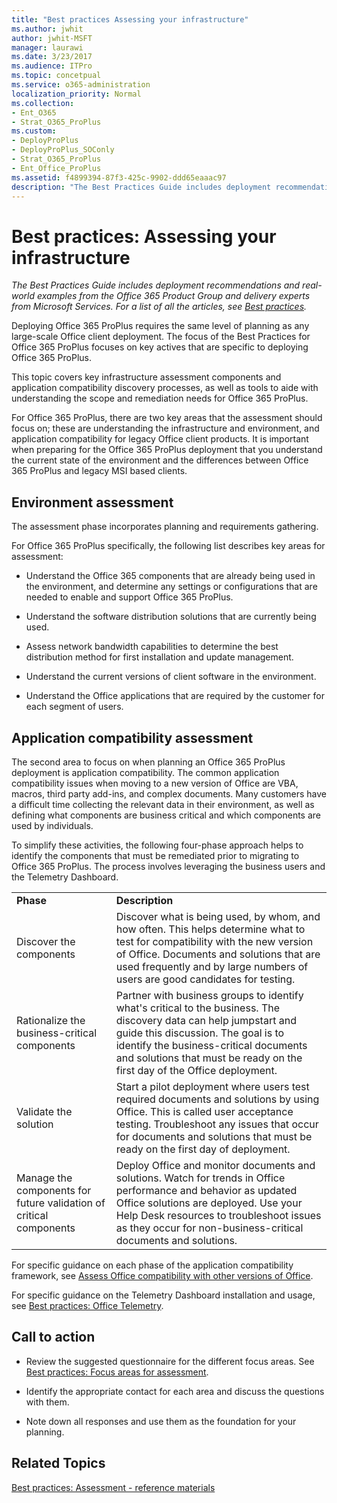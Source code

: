 ```yaml
---
title: "Best practices Assessing your infrastructure"
ms.author: jwhit
author: jwhit-MSFT
manager: laurawi
ms.date: 3/23/2017
ms.audience: ITPro
ms.topic: concetpual
ms.service: o365-administration
localization_priority: Normal
ms.collection: 
- Ent_O365
- Strat_O365_ProPlus
ms.custom:
- DeployProPlus
- DeployProPlus_SOConly
- Strat_O365_ProPlus
- Ent_Office_ProPlus
ms.assetid: f4899394-87f3-425c-9902-ddd65eaaac97
description: "The Best Practices Guide includes deployment recommendations and real-world examples from the Office 365 Product Group and delivery experts from Microsoft Services. For a list of all the articles, see Best practices."
---
```


# Best practices: Assessing your infrastructure

 *The Best Practices Guide includes deployment recommendations and real-world examples from the Office 365 Product Group and delivery experts from Microsoft Services. For a list of all the articles, see [Best practices](best-practices.md).* 
  
Deploying Office 365 ProPlus requires the same level of planning as any large-scale Office client deployment. The focus of the Best Practices for Office 365 ProPlus focuses on key actives that are specific to deploying Office 365 ProPlus.
  
This topic covers key infrastructure assessment components and application compatibility discovery processes, as well as tools to aide with understanding the scope and remediation needs for Office 365 ProPlus.
  
For Office 365 ProPlus, there are two key areas that the assessment should focus on; these are understanding the infrastructure and environment, and application compatibility for legacy Office client products. It is important when preparing for the Office 365 ProPlus deployment that you understand the current state of the environment and the differences between Office 365 ProPlus and legacy MSI based clients.
  
## Environment assessment

The assessment phase incorporates planning and requirements gathering.
  
For Office 365 ProPlus specifically, the following list describes key areas for assessment:
  
- Understand the Office 365 components that are already being used in the environment, and determine any settings or configurations that are needed to enable and support Office 365 ProPlus.
    
- Understand the software distribution solutions that are currently being used.
    
- Assess network bandwidth capabilities to determine the best distribution method for first installation and update management.
    
- Understand the current versions of client software in the environment.
    
- Understand the Office applications that are required by the customer for each segment of users.
    
## Application compatibility assessment

The second area to focus on when planning an Office 365 ProPlus deployment is application compatibility. The common application compatibility issues when moving to a new version of Office are VBA, macros, third party add-ins, and complex documents. Many customers have a difficult time collecting the relevant data in their environment, as well as defining what components are business critical and which components are used by individuals.
  
To simplify these activities, the following four-phase approach helps to identify the components that must be remediated prior to migrating to Office 365 ProPlus. The process involves leveraging the business users and the Telemetry Dashboard.
  
|||
|:-----|:-----|
|**Phase** <br/> |**Description** <br/> |
|Discover the components  <br/> |Discover what is being used, by whom, and how often. This helps determine what to test for compatibility with the new version of Office. Documents and solutions that are used frequently and by large numbers of users are good candidates for testing.  <br/> |
|Rationalize the business-critical components  <br/> |Partner with business groups to identify what's critical to the business. The discovery data can help jumpstart and guide this discussion. The goal is to identify the business-critical documents and solutions that must be ready on the first day of the Office deployment.  <br/> |
|Validate the solution  <br/> |Start a pilot deployment where users test required documents and solutions by using Office. This is called user acceptance testing. Troubleshoot any issues that occur for documents and solutions that must be ready on the first day of deployment.  <br/> |
|Manage the components for future validation of critical components  <br/> |Deploy Office and monitor documents and solutions. Watch for trends in Office performance and behavior as updated Office solutions are deployed. Use your Help Desk resources to troubleshoot issues as they occur for non-business-critical documents and solutions.  <br/> |
   
For specific guidance on each phase of the application compatibility framework, see [Assess Office compatibility with other versions of Office](https://technet.microsoft.com/en-us/library/ee819096%28v=office.16%29.aspx).
  
For specific guidance on the Telemetry Dashboard installation and usage, see [Best practices: Office Telemetry](best-practices-office-telemetry.md).
  
## Call to action

- Review the suggested questionnaire for the different focus areas. See [Best practices: Focus areas for assessment](best-practices-focus-areas-for-assessment.md).
    
- Identify the appropriate contact for each area and discuss the questions with them.
    
- Note down all responses and use them as the foundation for your planning.
    
## Related Topics

[Best practices: Assessment - reference materials](best-practices-assessmentreference-materials.md)
  

